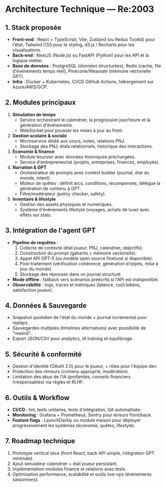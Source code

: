 # Architecture Technique — Re:2003

## 1. Stack proposée
- **Front-end** : React + TypeScript, Vite, Zustand (ou Redux Toolkit) pour l'état, Tailwind CSS pour le styling, d3.js / Recharts pour les visualisations.
- **Back-end** : NestJS (Node.js) ou FastAPI (Python) pour les API et la logique métier.
- **Base de données** : PostgreSQL (données structurées), Redis (cache, file d'événements temps réel), Pinecone/Weaviate (mémoire vectorielle GPT).
- **Infra** : Docker + Kubernetes, CI/CD GitHub Actions, hébergement sur Azure/AWS/GCP.

## 2. Modules principaux
1. **Simulation de temps**
   - Service orchestrant le calendrier, la progression jour/heure et la génération d'événements.
   - WebSocket pour pousser les mises à jour au front.
2. **Gestion scolaire & sociale**
   - Microservice dédié aux cours, notes, relations PNJ.
   - Stockage des PNJ, états relationnels, historique des interactions.
3. **Économie & finance**
   - Module boursier avec données historiques préchargées.
   - Service d'entrepreneuriat (projets, entreprises, finances, employés).
4. **Narration & GPT**
   - Orchestrateur de prompts avec context builder (journal, état du monde, intent).
   - Moteur de quêtes : définit arcs, conditions, récompenses, délègue la génération de contenu à GPT.
   - Filtre/modérateur (policy checker, safety).
5. **Inventaire & lifestyle**
   - Gestion des assets physiques et numériques.
   - Système d'événements lifestyle (voyages, achats de luxe) avec effets sur stats.

## 3. Intégration de l'agent GPT
- **Pipeline de requêtes** :
  1. Collecte de contexte (état joueur, PNJ, calendrier, objectifs).
  2. Construction du prompt (gabarits + mémoire vectorielle).
  3. Appel API GPT-5 (ou modèle open source finetuné si disponible).
  4. Post-traitement (vérification cohérence, génération d'objets, mise à jour du monde).
  5. Stockage des réponses dans un journal structuré.
- **Mode offline** : fallback vers scénarios préécrits si l'API est indisponible.
- **Observabilité** : logs, traces et métriques (latence, coût tokens, satisfaction joueur).

## 4. Données & Sauvegarde
- Snapshot quotidien de l'état du monde + journal incrémental pour replays.
- Sauvegardes multiples (timelines alternatives) avec possibilité de "rewind".
- Export JSON/CSV pour analytics, IA training et équilibrage.

## 5. Sécurité & conformité
- Gestion d'identité (OAuth 2.0) pour le joueur, + rôles pour l'équipe dev.
- Protection des mineurs (contenu approprié, modération).
- Limitation des abus de l'IA (profanités, conseils financiers irresponsables) via règles et RLHF.

## 6. Outils & Workflow
- **CI/CD** : lint, tests unitaires, tests d'intégration, QA automatisée.
- **Monitoring** : Grafana + Prometheus, Sentry pour erreurs front/back.
- **Feature flags** : LaunchDarkly ou module maison pour déployer progressivement les systèmes (économie, quêtes, lifestyle).

## 7. Roadmap technique
1. Prototype vertical slice (front React, back API simple, intégration GPT minimale).
2. Ajout simulateur calendrier + état joueur persistant.
3. Implémentation modules finance et relations avec tests.
4. Optimisation performance, scalabilité et outils live-ops (événements saisonniers).
